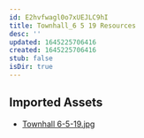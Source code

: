 ```yaml
---
id: E2hvfwagl0o7xUEJLC9hI
title: Townhall_6 5 19 Resources
desc: ''
updated: 1645225706416
created: 1645225706416
stub: false
isDir: true
---
```

## Imported Assets
- [Townhall 6-5-19.jpg](/assets/townhall-6-5-19.jpg)
